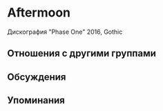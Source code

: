 # Aftermoon

Дискография
"Phase One" 2016, Gothic

## Отношения с другими группами


## Обсуждения


## Упоминания

